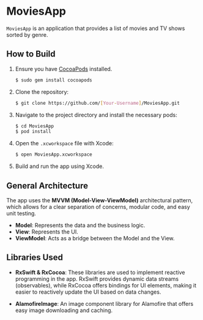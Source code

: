 # MoviesApp

`MoviesApp` is an application that provides a list of movies and TV shows sorted by genre.

## How to Build

1. Ensure you have [CocoaPods](https://cocoapods.org/) installed.
   
   ```bash
   $ sudo gem install cocoapods
   ```

2. Clone the repository:
   
   ```bash
   $ git clone https://github.com/[Your-Username]/MoviesApp.git
   ```

3. Navigate to the project directory and install the necessary pods:
   
   ```bash
   $ cd MoviesApp
   $ pod install
   ```

4. Open the `.xcworkspace` file with Xcode:
   
   ```bash
   $ open MoviesApp.xcworkspace
   ```

5. Build and run the app using Xcode.

## General Architecture

The app uses the **MVVM (Model-View-ViewModel)** architectural pattern, which allows for a clear separation of concerns, modular code, and easy unit testing.

- **Model**: Represents the data and the business logic.
- **View**: Represents the UI.
- **ViewModel**: Acts as a bridge between the Model and the View.

## Libraries Used

- **RxSwift & RxCocoa**: These libraries are used to implement reactive programming in the app. RxSwift provides dynamic data streams (observables), while RxCocoa offers bindings for UI elements, making it easier to reactively update the UI based on data changes.


- **AlamofireImage**: An image component library for Alamofire that offers easy image downloading and caching.

